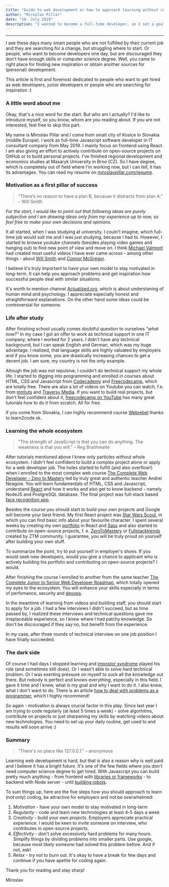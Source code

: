 ```yaml
---
title: "Guide to web development or how to approach learning without computer science degree"
author: "Miroslav Pillar"
date: "20. July 2019"
description: "I wanted to become a full-time developer, so I set a goal to get a job within one year. In fact, I got it after 7 months."
---
```


***

I see these days many smart people who are not fulfilled by their current job and they are searching for a change, but struggling where to start. Or people, who want to become developers one day, but are discouraged they don't have enough skills or computer science degree. Well, you came to right place for finding new inspiration or obtain another sources for (personal) development.

This article is first and foremost dedicated to people who want to get hired as web developers, junior developers or people who are searching for inspiration :)

### A little word about me

Okay, that's a nice word for the start. But who am I actually? I'd like to introduce myself, so you know, whom are you reading about. If you are not interested, feel free to skip this part.

My name is Miroslav Pillar and I come from small city of Kosice in Slovakia (middle Europe). I work as full-time Javascript software developer in IT consultant company from May 2019. I mainly focus on frontend using React. I am also giving an effort to actively contribute on open-source projects on GitHub or to build personal projects. I've finished regional development and economics studies at Masaryk University in Brno (CZ). So I have degree, which is completely out of field where I'm working now, but I can tell, it has its advantages. You can read my resume on [miroslavpillar.com/resume](https://miroslavpillar.com/resume).

### Motivation as a first pillar of success

> "There’s no reason to have a plan B, because it distracts from plan A." 
> – Will Smith

_For the start, I would like to point out that following ideas are purely subjective and I am drawing ideas only from my experience up to now, so feel free to make your own decisions and opinions._

It all started, when I was studying at university. I couln't imagine, which full-time job would suit me and I was just studying, because I had to. However, I started to browse youtube channels (besides playing video games and hanging out) to find new point of view and move on. I think [Michael Valmont](https://www.youtube.com/channel/UCD-cyDCJUs80NGUCYTCVPDA) had created most useful videos I have ever came across - among other things - about [Will Smith](https://www.youtube.com/watch?v=1CbMDE1ZzHA) and [Connor McGregor](https://www.youtube.com/watch?v=FrYv01Z1Hek). 

I believe it's truly important to have your own model to stay motivated in long-term. It can help you approach problems and get inspiration how successful people deal with similar situations.

It's worth to mention channel [Actualized.org](https://www.youtube.com/channel/UCgeicB5AuF3MyyUto0-M5Lw), which is about understaning of human mind and psychology. I appreciate especially honest and straightforward explanations. On the other hand some ideas could be controversial for someone.

### Life after study

After finishing school usually comes doubtful question to ourselves _"what now?"_ In my case I got an offer to work as technical support in one IT company, where I worked for 2 years. I didn't have any technical background, but I can speak English and German, which was my huge advantage. I realized, that language skills are highly valuated by employers and if you know some, you are drastically increasing chances to get a decent job. I am sure, my country is not the only example.

Altough the job was not repulsive, I couldn't do technical support my whole life. I started to digging into programming and enrolled in courses about HTML, CSS and Javascript from [Codecademy](https://www.codecademy.com/) and [Freecodecamp](https://www.freecodecamp.org/), which are totally free. There are also a lot of videos on Youtube you can watch, f.e. from [mmtuts](https://www.youtube.com/channel/UCzyuZJ8zZ-Lhfnz41DG5qLw) and [Traversy Media](https://www.youtube.com/channel/UC29ju8bIPH5as8OGnQzwJyA). If you want to build real projects, but don't feel confident about it, [freecodecamp on YouTube](https://www.youtube.com/channel/UC8butISFwT-Wl7EV0hUK0BQ) has many great tutorials how to do it from scratch. All for free.

If you come from Slovakia, I can highly recommend course [Webrebel](https://www.learn2code.sk/kurzy/webrebel-1-html-css-javascript) thanks to learn2code.sk.

### Learning the whole ecosystem

> "The strength of JavaScript is that you can do anything. The weakness is that you will."
> – Reg Braithwaite

After tutorials mentioned above I knew only particles without whole ecosystem. I didn't feel confident to build a complex project alone or apply for a web developer job. The holes started to fulfill (and also overflow!) when I enrolled to the most complex web course [The Complete Web Developer - Zero to Mastery](https://www.udemy.com/the-complete-web-developer-zero-to-mastery/) led by truly great and authentic teacher Andrei Neagoie. You will learn fundamentals of HTML, CSS and Javascript, understand [React]((https://reactjs.org/)) and how it works and also get to know backend - namely NodeJS and PostgreSQL database. The final project was full-stack based [face recognition app](https://sharp-shockley-0c9ce8.netlify.com/). 

Besides the course you should start to build your own projects and Google will become your best friend. My first React project was [Star Wars Scout](https://dromediansk.github.io/star-wars-scout/), in which you can find basic info about your favourite character. I spent several weeks by creating my own [portfolio](https://miroslavpillar.com/) in React and [Sass](https://sass-lang.com/) and also started to contribute on open-source projects, f. e. [ZeroToMastery](https://zerotomastery.io/) or [Fullstacktrends](https://www.fullstacktrends.com/) created by ZTM community. I guarantee, you will be truly proud on yourself after building your own stuff.

To summarize the point, try to put yourself in employer's shoes. If you would seek new developers, would you give a chance to applicant who is actively building his portfolio and contributing on open-source projects? I would.

After finishing the course I enrolled to another from the same teacher [The Complete Junior to Senior Web Developer Roadmap](https://www.udemy.com/course/the-complete-junior-to-senior-web-developer-roadmap/), which totally opened my eyes to the ecosystem. You will enhance your skills especially in terms of perfomance, security and [devops](https://en.wikipedia.org/wiki/DevOps).

In the meantime of learning from videos and building staff, you should start to apply for a job. I had a few interviews I didn't succeed, but as time passed by, I realized these interviews and technical questions gave me irreplaceable experience, so I knew where I had patchy knowledge. So don't be discouraged if they say no, but benefit from the experience.

In my case, after three rounds of technical interview on one job position I have finally succeeded.

### The dark side

Of course I had days I stopped learning and [impostor syndrome](https://en.wikipedia.org/wiki/Impostor_syndrome) played his role (and sometimes still does). Or I wasn't able to solve hard technical problem. Or I was exerting pressure on myself to suck all the knowledge out there. But nobody is perfect and knows everything, especially in this field. I gave it time and I knew, what is my goal and why I want to do it. I also knew, what I don't want to do. There is an article [how to deal with problems as a programmer](https://www.freecodecamp.org/news/how-to-think-like-a-programmer-lessons-in-problem-solving-d1d8bf1de7d2/), which I highly recommend! 

So again - motivation is always crucial factor in this play. Since last year I am trying to code regularly (at least 5 times a week) - solve algorhitms, contribute on projects or just sharpening my skills by watching videos about new technologies. You need to set up your daily routine, get used to and results will soon arrive :)

### Summary

> "There's no place like 127.0.0.1."
> – anonymous

Learning web development is hard, but that is also a reason why is well paid and I believe it has a bright future. It's one of the few fields where you don't need computer science degree to get hired. With Javascript you can build pretty much anything - from frontend with [libraries or frameworks](https://www.javascripting.com/) - to backend with Node server - until [building robots](https://www.youtube.com/watch?v=2_r7UBBp8pE).

To sum things up, here are the five steps how you should approach to learn (not only) coding, be attractive for employers and not be overwhelmed:

1. _Motivation_ - have your own model to stay motivated in long-term
2. _Regularity_ - code and learn new technologies at least 4-5 days a week
3. _Creativity_ - build your own projects. Employers appreciate practical experience. I would be keen to invite someone on interview, who contributes in open-source projects.
4. _Effectivity_ - don't solve excessively hard problems for many hours. Simplify things by dividing problems into smaller parts. Use google, because most likely someone had solved this problem before. And if not, ask!
5. _Relax_ - try not to burn out. It's okay to have a break for few days and continue if you have apetite for coding again.

Thank you for reading and stay sharp!

Miroslav













